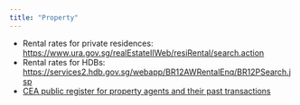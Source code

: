 ```yaml
---
title: "Property"
---
```


- Rental rates for private residences: https://www.ura.gov.sg/realEstateIIWeb/resiRental/search.action
- Rental rates for HDBs: https://services2.hdb.gov.sg/webapp/BR12AWRentalEnq/BR12PSearch.jsp
- [CEA public register for property agents and their past transactions](https://www.cea.gov.sg/aceas/public-register/sales/1)
